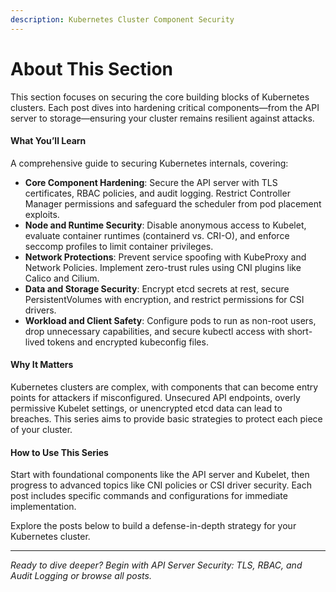 ```yaml
---
description: Kubernetes Cluster Component Security
---
```


# About This Section

This section focuses on securing the core building blocks of Kubernetes clusters. Each post dives into hardening critical components—from the API server to storage—ensuring your cluster remains resilient against attacks.

#### **What You’ll Learn**

A comprehensive guide to securing Kubernetes internals, covering:

* **Core Component Hardening**: Secure the API server with TLS certificates, RBAC policies, and audit logging. Restrict Controller Manager permissions and safeguard the scheduler from pod placement exploits.
* **Node and Runtime Security**: Disable anonymous access to Kubelet, evaluate container runtimes (containerd vs. CRI-O), and enforce seccomp profiles to limit container privileges.
* **Network Protections**: Prevent service spoofing with KubeProxy and Network Policies. Implement zero-trust rules using CNI plugins like Calico and Cilium.
* **Data and Storage Security**: Encrypt etcd secrets at rest, secure PersistentVolumes with encryption, and restrict permissions for CSI drivers.
* **Workload and Client Safety**: Configure pods to run as non-root users, drop unnecessary capabilities, and secure kubectl access with short-lived tokens and encrypted kubeconfig files.

#### **Why It Matters**

Kubernetes clusters are complex, with components that can become entry points for attackers if misconfigured. Unsecured API endpoints, overly permissive Kubelet settings, or unencrypted etcd data can lead to breaches. This series aims to provide basic strategies to protect each piece of your cluster.

#### **How to Use This Series**

Start with foundational components like the API server and Kubelet, then progress to advanced topics like CNI policies or CSI driver security. Each post includes specific commands and configurations for immediate implementation.

Explore the posts below to build a defense-in-depth strategy for your Kubernetes cluster.

***

_Ready to dive deeper? Begin with API Server Security: TLS, RBAC, and Audit Logging or browse all posts._
